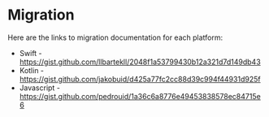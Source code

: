 # Migration

Here are the links to migration documentation for each platform:

- Swift - https://gist.github.com/llbartekll/2048f1a53799430b12a321d7d149db43
- Kotlin - https://gist.github.com/jakobuid/d425a77fc2cc88d39c994f44931d925f
- Javascript - https://gist.github.com/pedrouid/1a36c6a8776e49453838578ec84715e6
